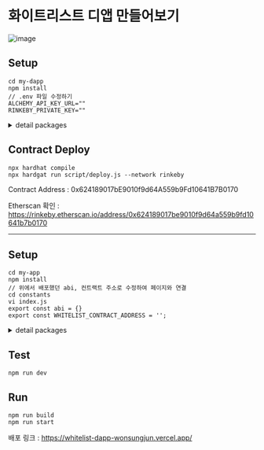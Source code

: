 # 화이트리스트 디앱 만들어보기

![image](https://user-images.githubusercontent.com/90569731/176658289-8707292c-f7e9-42b7-a910-62571a0bb2e9.png)

## Setup
```
cd my-dapp
npm install
// .env 파일 수정하기
ALCHEMY_API_KEY_URL=""
RINKEBY_PRIVATE_KEY=""
```
<details> 
<summary>detail packages</summary>
<div markdown="1">
     
     npm init -y
     npm insatll --save-dev hardhat
     npx hardhat
     npm install --save-dev @nomiclabs/hardhat-waffle ethereum-waffle chai @nomiclabs/hardhat-ethers ethers
     npm install --save-dev dotenv
     ```
</div>
</details>

<!-- ## Test
```
npx hardhat test
``` -->

## Contract Deploy
```
npx hardhat compile
npx hardgat run script/deploy.js --network rinkeby
```

Contract Address : 0x624189017bE9010f9d64A559b9Fd10641B7B0170

Etherscan 확인 : https://rinkeby.etherscan.io/address/0x624189017be9010f9d64a559b9fd10641b7b0170

---

## Setup
```
cd my-app
npm install
// 위에서 배포했던 abi, 컨트랙트 주소로 수정하여 페이지와 연결
cd constants
vi index.js 
export const abi = {}
export const WHITELIST_CONTRACT_ADDRESS = '';
```

<details> 
<summary>detail packages</summary>
<div markdown="1">
     
     npm init -y
     npx create-next-app .
     npm install web3modal
     npm install ethers
     ```
</div>
</details>

## Test
```
npm run dev
```

## Run
```
npm run build
npm run start
```

배포 링크 : https://whitelist-dapp-wonsungjun.vercel.app/


